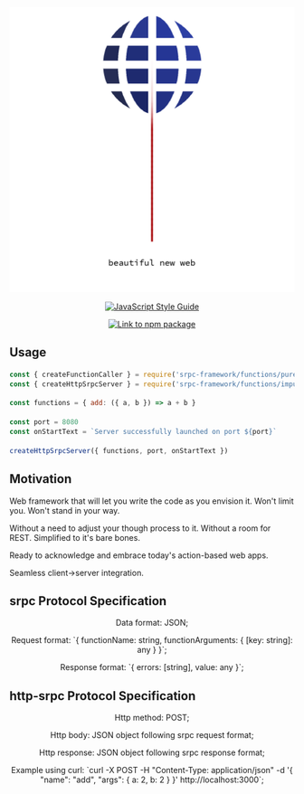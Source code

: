 <p align="center"><img src="srpc-logo.png" /></p>
<p align="center">
  <a href="https://github.com/standard/standard">
    <img alt="JavaScript Style Guide" src="https://cdn.rawgit.com/standard/standard/master/badge.svg" />
  </a>
</p>
<p align="center">
  <a href="https://nodei.co/npm/srpc-framework.png?downloads=true&downloadRank=true&stars=true">
    <img alt="Link to npm package" src="https://nodei.co/npm/srpc-framework.png?downloads=true&downloadRank=true&stars=true" />
  </a>
</p>

## Usage
```js
const { createFunctionCaller } = require('srpc-framework/functions/pure/createFunctionCaller')
const { createHttpSrpcServer } = require('srpc-framework/functions/impure/createHttpSrpcServer')

const functions = { add: ({ a, b }) => a + b }

const port = 8080
const onStartText = `Server successfully launched on port ${port}`

createHttpSrpcServer({ functions, port, onStartText })
```

## Motivation
Web framework that will let you write the code as you envision it. Won't limit you. Won't stand in your way.

Without a need to adjust your though process to it. Without a room for REST. Simplified to it's bare bones.

Ready to acknowledge and embrace today's action-based web apps.

Seamless client->server integration.

## srpc Protocol Specification
<p align="center">Data format: JSON;</p>
<p align="center">Request format: `{ functionName: string, functionArguments: { [key: string]: any } }`;</p>
<p align="center">Response format: `{ errors: [string], value: any }`;</p>

## http-srpc Protocol Specification
<p align="center">Http method: POST;</p>
<p align="center">Http body: JSON object following srpc request format;</p>
<p align="center">Http response: JSON object following srpc response format;</p>
<p align="center">Example using curl: `curl -X POST -H "Content-Type: application/json" -d '{ "name": "add", "args": { a: 2, b: 2 } }' http://localhost:3000`;</p>
